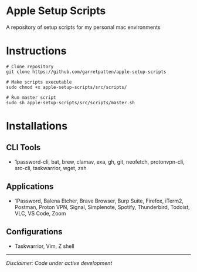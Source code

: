 # Apple Setup Scripts
A repository of setup scripts for my personal mac environments

# Instructions
```
# Clone repository
git clone https://github.com/garretpatten/apple-setup-scripts

# Make scripts executable
sudo chmod +x apple-setup-scripts/src/scripts/

# Run master script
sudo sh apple-setup-scripts/src/scripts/master.sh
```

# Installations

## CLI Tools
- 1password-cli, bat, brew, clamav, exa, gh, git, neofetch, protonvpn-cli, src-cli, taskwarrior, wget, zsh

## Applications
- 1Password, Balena Etcher, Brave Browser, Burp Suite, Firefox, iTerm2, Postman, Proton VPN, Signal, Simplenote, Spotify, Thunderbird, Todoist, VLC, VS Code, Zoom

## Configurations
- Taskwarrior, Vim, Z shell

---

*Disclaimer: Code under active development*
```
